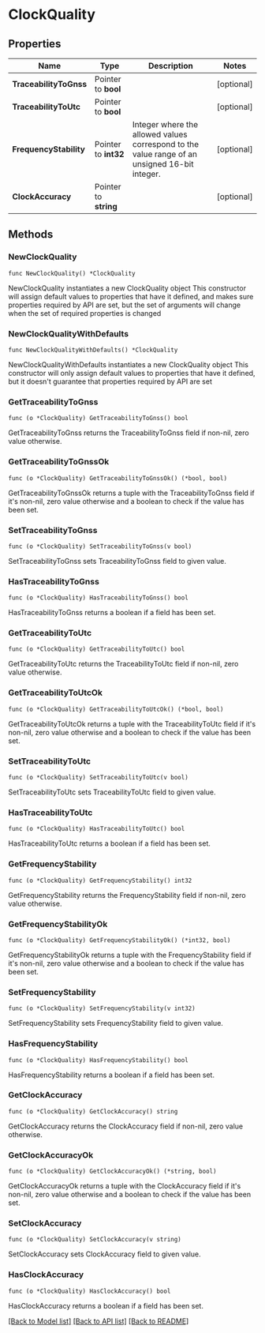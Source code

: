 # ClockQuality

## Properties

Name | Type | Description | Notes
------------ | ------------- | ------------- | -------------
**TraceabilityToGnss** | Pointer to **bool** |  | [optional] 
**TraceabilityToUtc** | Pointer to **bool** |  | [optional] 
**FrequencyStability** | Pointer to **int32** | Integer where the allowed values correspond to the value range of an unsigned 16-bit integer.  | [optional] 
**ClockAccuracy** | Pointer to **string** |  | [optional] 

## Methods

### NewClockQuality

`func NewClockQuality() *ClockQuality`

NewClockQuality instantiates a new ClockQuality object
This constructor will assign default values to properties that have it defined,
and makes sure properties required by API are set, but the set of arguments
will change when the set of required properties is changed

### NewClockQualityWithDefaults

`func NewClockQualityWithDefaults() *ClockQuality`

NewClockQualityWithDefaults instantiates a new ClockQuality object
This constructor will only assign default values to properties that have it defined,
but it doesn't guarantee that properties required by API are set

### GetTraceabilityToGnss

`func (o *ClockQuality) GetTraceabilityToGnss() bool`

GetTraceabilityToGnss returns the TraceabilityToGnss field if non-nil, zero value otherwise.

### GetTraceabilityToGnssOk

`func (o *ClockQuality) GetTraceabilityToGnssOk() (*bool, bool)`

GetTraceabilityToGnssOk returns a tuple with the TraceabilityToGnss field if it's non-nil, zero value otherwise
and a boolean to check if the value has been set.

### SetTraceabilityToGnss

`func (o *ClockQuality) SetTraceabilityToGnss(v bool)`

SetTraceabilityToGnss sets TraceabilityToGnss field to given value.

### HasTraceabilityToGnss

`func (o *ClockQuality) HasTraceabilityToGnss() bool`

HasTraceabilityToGnss returns a boolean if a field has been set.

### GetTraceabilityToUtc

`func (o *ClockQuality) GetTraceabilityToUtc() bool`

GetTraceabilityToUtc returns the TraceabilityToUtc field if non-nil, zero value otherwise.

### GetTraceabilityToUtcOk

`func (o *ClockQuality) GetTraceabilityToUtcOk() (*bool, bool)`

GetTraceabilityToUtcOk returns a tuple with the TraceabilityToUtc field if it's non-nil, zero value otherwise
and a boolean to check if the value has been set.

### SetTraceabilityToUtc

`func (o *ClockQuality) SetTraceabilityToUtc(v bool)`

SetTraceabilityToUtc sets TraceabilityToUtc field to given value.

### HasTraceabilityToUtc

`func (o *ClockQuality) HasTraceabilityToUtc() bool`

HasTraceabilityToUtc returns a boolean if a field has been set.

### GetFrequencyStability

`func (o *ClockQuality) GetFrequencyStability() int32`

GetFrequencyStability returns the FrequencyStability field if non-nil, zero value otherwise.

### GetFrequencyStabilityOk

`func (o *ClockQuality) GetFrequencyStabilityOk() (*int32, bool)`

GetFrequencyStabilityOk returns a tuple with the FrequencyStability field if it's non-nil, zero value otherwise
and a boolean to check if the value has been set.

### SetFrequencyStability

`func (o *ClockQuality) SetFrequencyStability(v int32)`

SetFrequencyStability sets FrequencyStability field to given value.

### HasFrequencyStability

`func (o *ClockQuality) HasFrequencyStability() bool`

HasFrequencyStability returns a boolean if a field has been set.

### GetClockAccuracy

`func (o *ClockQuality) GetClockAccuracy() string`

GetClockAccuracy returns the ClockAccuracy field if non-nil, zero value otherwise.

### GetClockAccuracyOk

`func (o *ClockQuality) GetClockAccuracyOk() (*string, bool)`

GetClockAccuracyOk returns a tuple with the ClockAccuracy field if it's non-nil, zero value otherwise
and a boolean to check if the value has been set.

### SetClockAccuracy

`func (o *ClockQuality) SetClockAccuracy(v string)`

SetClockAccuracy sets ClockAccuracy field to given value.

### HasClockAccuracy

`func (o *ClockQuality) HasClockAccuracy() bool`

HasClockAccuracy returns a boolean if a field has been set.


[[Back to Model list]](../README.md#documentation-for-models) [[Back to API list]](../README.md#documentation-for-api-endpoints) [[Back to README]](../README.md)


